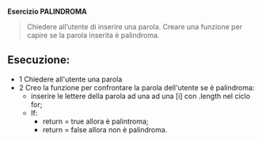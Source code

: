 **Esercizio PALINDROMA**
>Chiedere all’utente di inserire una parola.
Creare una funzione per capire se la parola inserita è palindroma.

## Esecuzione:
- 1 Chiedere all'utente una parola
- 2 Creo la funzione per confrontare la parola dell'utente se è palindroma:
    - inserire le lettere della parola ad una ad una [i] con .length nel ciclo for;
    - If:
        - return = true allora è palintroma;
        - return = false allora non è palindroma.
    